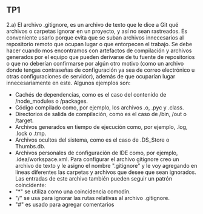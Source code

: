 ## TP1
2.a) El archivo .gitignore, es un archivo de texto que le dice a Git qué archivos o carpetas ignorar en un proyecto, y así no sean rastreados.
Es conveniente usarlo porque evita que se suban archivos innecesarios al repositorio remoto que ocupan lugar o que entorpecen el trabajo. 
Se debe hacer cuando mos encontramos con artefactos de compilación y archivos generados por el equipo que pueden derivarse de tu fuente de repositorios o que no deberían confirmarse por algún otro motivo (como un archivo donde tengas contraseñas de configuración ya sea de correo electrónico u otras configuraciones de servidor), además de que ocuparían lugar innecesariamente en este. 
Algunos ejemplos son:
- Cachés de dependencias, como es el caso del contenido de /node_modules o /packages.
- Código compilado como, por ejemplo, los archivos .o, .pyc y .class.
- Directorios de salida de compilación, como es el caso de /bin, /out o /target.
- Archivos generados en tiempo de ejecución como, por ejemplo, .log, .lock o .tmp.
- Archivos ocultos del sistema, como es el caso de .DS_Store o Thumbs.db.
- Archivos personales de configuración de IDE como, por ejemplo, .idea/workspace.xml.
Para configurar el archivo gitignore creo un archivo de texto y le asigno el nombre ".gitignore" y le voy agregando en lineas diferentes las carpetas y archivos que desee que sean ignorados.   
Las entradas de este archivo también pueden seguir un patrón coincidente:
- "*" se utiliza como una coincidencia comodín.
- "/" se usa para ignorar las rutas relativas al archivo .gitignore.
- "#" es usado para agregar comentarios